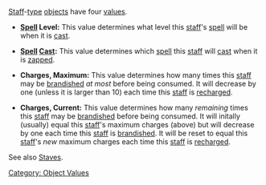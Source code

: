 [Staff](:Category:_Staves "wikilink")-[type](:Category:_Object_Types "wikilink")
[objects](:Category:_Objects "wikilink") have four
[values](:Category:_Object_Values "wikilink").

-   **[Spell](:Category:_Spells "wikilink") Level:** This value
    determines what level this [staff](:Category:_Staves "wikilink")'s
    [spell](:Category:_Spells "wikilink") will be when it is
    [cast](Cast "wikilink").

<!-- -->

-   **[Spell](:Category:_Spells "wikilink") [Cast](Cast "wikilink"):**
    This value determines which [spell](:Category:_Spells "wikilink")
    this [staff](:Category:_Staves "wikilink") will
    [cast](Cast "wikilink") when it is [zapped](Zap "wikilink").

<!-- -->

-   **Charges, Maximum:** This value determines how many times this
    [staff](:Category:_Staves "wikilink") may be
    [brandished](Brandish "wikilink") *at most* before being consumed.
    It will decrease by one (unless it is larger than 10) each time this
    [staff](:Category:_Staves "wikilink") is
    [recharged](Recharge "wikilink").

<!-- -->

-   **Charges, Current:** This value determines how many *remaining*
    times this [staff](:Category:_Staves "wikilink") may be
    [brandished](Brandish "wikilink") before being consumed. It will
    initally (usually) equal this
    [staff](:Category:_Staves "wikilink")'s maximum charges (above) but
    will decrease by one each time this
    [staff](:Category:_Staves "wikilink") is
    [brandished](Brandish "wikilink"). It will be reset to equal this
    [staff](:Category:_Staves "wikilink")'s *new* maximum charges each
    time this [staff](:Category:_Staves "wikilink") is
    [recharged](Recharge "wikilink").

See also [Staves](:Category:_Staves "wikilink").

[Category: Object Values](Category:_Object_Values "wikilink")
